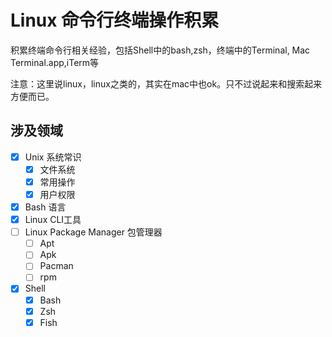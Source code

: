 # Linux 命令行终端操作积累
积累终端命令行相关经验，包括Shell中的bash,zsh，终端中的Terminal, Mac Terminal.app,iTerm等

注意：这里说linux，linux之类的，其实在mac中也ok。只不过说起来和搜索起来方便而已。

## 涉及领域
- [x] Unix 系统常识
    - [x] 文件系统
    - [x] 常用操作
    - [x] 用户权限
- [x] Bash 语言
- [x] Linux CLI工具
- [ ] Linux Package Manager 包管理器
    - [ ] Apt
    - [ ] Apk
    - [ ] Pacman
    - [ ] rpm
- [x] Shell
    - [x] Bash
    - [x] Zsh
    - [x] Fish
